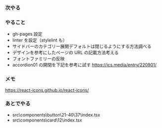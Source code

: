 ### 次やる

### やること

- gh-pages 設定
- linter を設定（stylelint も）
- サイドバーのカテゴリー展開デフォルトは閉じるようにする方法調べる
- デザインを参考にしたページの URL の記載方法考える
- フォントファミリーの反映
- accordion01 の開閉を下記を参考に試す
  https://ics.media/entry/220901/

### メモ

https://react-icons.github.io/react-icons/

### あとでやる

- src\components\button\21-40\37\index.tsx
- src\components\card\12\index.tsx
